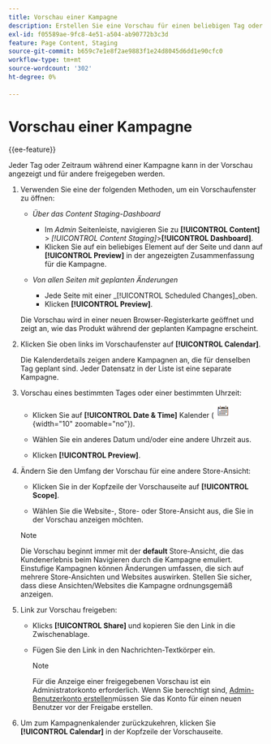 ```yaml
---
title: Vorschau einer Kampagne
description: Erstellen Sie eine Vorschau für einen beliebigen Tag oder Zeitraum während einer Kampagne und geben Sie sie für Teammitglieder frei.
exl-id: f05589ae-9fc8-4e51-a504-ab90772b3c3d
feature: Page Content, Staging
source-git-commit: b659c7e1e8f2ae9883f1e24d8045d6dd1e90cfc0
workflow-type: tm+mt
source-wordcount: '302'
ht-degree: 0%

---
```


# Vorschau einer Kampagne

{{ee-feature}}

Jeder Tag oder Zeitraum während einer Kampagne kann in der Vorschau angezeigt und für andere freigegeben werden.

1. Verwenden Sie eine der folgenden Methoden, um ein Vorschaufenster zu öffnen:

   - _Über das Content Staging-Dashboard_

      - Im _Admin_ Seitenleiste, navigieren Sie zu  **[!UICONTROL Content]** > _[!UICONTROL Content Staging]_>**[!UICONTROL Dashboard]**.
      - Klicken Sie auf ein beliebiges Element auf der Seite und dann auf **[!UICONTROL Preview]** in der angezeigten Zusammenfassung für die Kampagne.

   - _Von allen Seiten mit geplanten Änderungen_

      - Jede Seite mit einer _[!UICONTROL Scheduled Changes]_oben.
      - Klicken **[!UICONTROL Preview]**.

   Die Vorschau wird in einer neuen Browser-Registerkarte geöffnet und zeigt an, wie das Produkt während der geplanten Kampagne erscheint.

1. Klicken Sie oben links im Vorschaufenster auf **[!UICONTROL Calendar]**.

   Die Kalenderdetails zeigen andere Kampagnen an, die für denselben Tag geplant sind. Jeder Datensatz in der Liste ist eine separate Kampagne.

1. Vorschau eines bestimmten Tages oder einer bestimmten Uhrzeit:

   - Klicken Sie auf **[!UICONTROL Date & Time]** Kalender (![Kalendersymbol](../assets/icon-calendar.png){width="10" zoomable="no"}).

   - Wählen Sie ein anderes Datum und/oder eine andere Uhrzeit aus.

   - Klicken **[!UICONTROL Preview]**.

1. Ändern Sie den Umfang der Vorschau für eine andere Store-Ansicht:

   - Klicken Sie in der Kopfzeile der Vorschauseite auf **[!UICONTROL Scope]**.

   - Wählen Sie die Website-, Store- oder Store-Ansicht aus, die Sie in der Vorschau anzeigen möchten.

   >[!NOTE]
   >
   >Die Vorschau beginnt immer mit der **default** Store-Ansicht, die das Kundenerlebnis beim Navigieren durch die Kampagne emuliert. Einstufige Kampagnen können Änderungen umfassen, die sich auf mehrere Store-Ansichten und Websites auswirken. Stellen Sie sicher, dass diese Ansichten/Websites die Kampagne ordnungsgemäß anzeigen.

1. Link zur Vorschau freigeben:

   - Klicks **[!UICONTROL Share]** und kopieren Sie den Link in die Zwischenablage.

   - Fügen Sie den Link in den Nachrichten-Textkörper ein.

     >[!NOTE]
     >
     >Für die Anzeige einer freigegebenen Vorschau ist ein Administratorkonto erforderlich. Wenn Sie berechtigt sind, [Admin-Benutzerkonto erstellen](../systems/permissions-users-all.md#create-a-user)müssen Sie das Konto für einen neuen Benutzer vor der Freigabe erstellen.

1. Um zum Kampagnenkalender zurückzukehren, klicken Sie **[!UICONTROL Calendar]** in der Kopfzeile der Vorschauseite.
